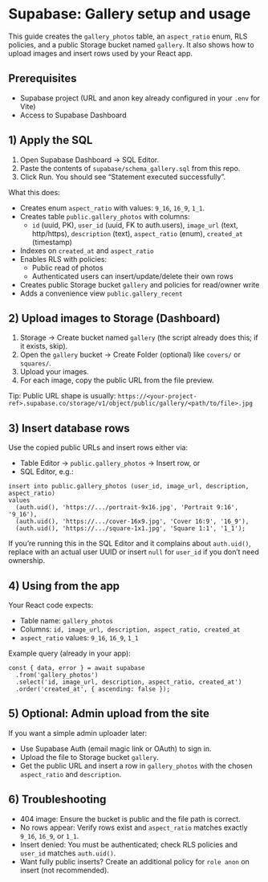 # Supabase: Gallery setup and usage

This guide creates the `gallery_photos` table, an `aspect_ratio` enum, RLS policies, and a public Storage bucket named `gallery`. It also shows how to upload images and insert rows used by your React app.

## Prerequisites
- Supabase project (URL and anon key already configured in your `.env` for Vite)
- Access to Supabase Dashboard

## 1) Apply the SQL
1. Open Supabase Dashboard → SQL Editor.
2. Paste the contents of `supabase/schema_gallery.sql` from this repo.
3. Click Run. You should see “Statement executed successfully”.

What this does:
- Creates enum `aspect_ratio` with values: `9_16`, `16_9`, `1_1`.
- Creates table `public.gallery_photos` with columns:
  - `id` (uuid, PK), `user_id` (uuid, FK to auth.users), `image_url` (text, http/https), `description` (text), `aspect_ratio` (enum), `created_at` (timestamp)
- Indexes on `created_at` and `aspect_ratio`
- Enables RLS with policies:
  - Public read of photos
  - Authenticated users can insert/update/delete their own rows
- Creates public Storage bucket `gallery` and policies for read/owner write
- Adds a convenience view `public.gallery_recent`

## 2) Upload images to Storage (Dashboard)
1. Storage → Create bucket named `gallery` (the script already does this; if it exists, skip).
2. Open the `gallery` bucket → Create Folder (optional) like `covers/` or `squares/`.
3. Upload your images.
4. For each image, copy the public URL from the file preview.

Tip: Public URL shape is usually:
`https://<your-project-ref>.supabase.co/storage/v1/object/public/gallery/<path/to/file>.jpg`

## 3) Insert database rows
Use the copied public URLs and insert rows either via:
- Table Editor → `public.gallery_photos` → Insert row, or
- SQL Editor, e.g.:

```
insert into public.gallery_photos (user_id, image_url, description, aspect_ratio)
values
  (auth.uid(), 'https://.../portrait-9x16.jpg', 'Portrait 9:16', '9_16'),
  (auth.uid(), 'https://.../cover-16x9.jpg', 'Cover 16:9', '16_9'),
  (auth.uid(), 'https://.../square-1x1.jpg', 'Square 1:1', '1_1');
```

If you’re running this in the SQL Editor and it complains about `auth.uid()`, replace with an actual user UUID or insert `null` for `user_id` if you don’t need ownership.

## 4) Using from the app
Your React code expects:
- Table name: `gallery_photos`
- Columns: `id, image_url, description, aspect_ratio, created_at`
- `aspect_ratio` values: `9_16`, `16_9`, `1_1`

Example query (already in your app):
```
const { data, error } = await supabase
  .from('gallery_photos')
  .select('id, image_url, description, aspect_ratio, created_at')
  .order('created_at', { ascending: false });
```

## 5) Optional: Admin upload from the site
If you want a simple admin uploader later:
- Use Supabase Auth (email magic link or OAuth) to sign in.
- Upload the file to Storage bucket `gallery`.
- Get the public URL and insert a row in `gallery_photos` with the chosen `aspect_ratio` and `description`.

## 6) Troubleshooting
- 404 image: Ensure the bucket is public and the file path is correct.
- No rows appear: Verify rows exist and `aspect_ratio` matches exactly `9_16`, `16_9`, or `1_1`.
- Insert denied: You must be authenticated; check RLS policies and `user_id` matches `auth.uid()`.
- Want fully public inserts? Create an additional policy for `role anon` on insert (not recommended).
